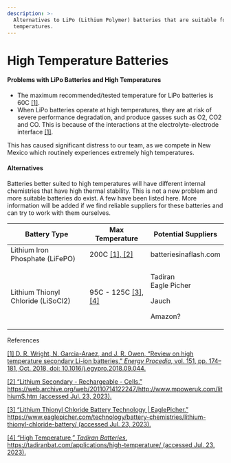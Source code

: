 ```yaml
---
description: >-
  Alternatives to LiPo (Lithium Polymer) batteries that are suitable for high
  temperatures.
---
```


# High Temperature Batteries

#### Problems with LiPo Batteries and High Temperatures <a href="#_fvsuhs6n42to" id="_fvsuhs6n42to"></a>

* The maximum recommended/tested temperature for LiPo batteries is 60C [\[1\]](https://www.zotero.org/google-docs/?VFFldr).
* When LiPo batteries operate at high temperatures, they are at risk of severe performance degradation, and produce gasses such as O2, CO2 and CO. This is because of the interactions at the electrolyte-electrode interface [\[1\]](https://www.zotero.org/google-docs/?HSx0K0).

This has caused significant distress to our team, as we compete in New Mexico which routinely experiences extremely high temperatures.

#### Alternatives <a href="#_n551224hn24m" id="_n551224hn24m"></a>

Batteries better suited to high temperatures will have different internal chemistries that have high thermal stability. This is not a new problem and more suitable batteries do exist. A few have been listed here. More information will be added if we find reliable suppliers for these batteries and can try to work with them ourselves.

| Battery Type                       | Max Temperature                                                       | Potential Suppliers                                      |
| ---------------------------------- | --------------------------------------------------------------------- | -------------------------------------------------------- |
| Lithium Iron Phosphate (LiFePO)    | 200C [\[1\], \[2\]](https://www.zotero.org/google-docs/?50ljPZ)       | batteriesinaflash.com                                    |
| Lithium Thionyl Chloride (LiSoCl2) | 95C - 125C [\[3\], \[4\]](https://www.zotero.org/google-docs/?lrNVMP) | <p>Tadiran<br>Eagle Picher</p><p>Jauch</p><p>Amazon?</p> |

References

[\[1\] D. R. Wright, N. Garcia-Araez, and J. R. Owen, “Review on high temperature secondary Li-ion batteries,” _Energy Procedia_, vol. 151, pp. 174–181, Oct. 2018, doi: 10.1016/j.egypro.2018.09.044.](https://www.zotero.org/google-docs/?rxjJJN)

[\[2\] “Lithium Secondary - Rechargeable - Cells.” https://web.archive.org/web/20110714122247/http://www.mpoweruk.com/lithiumS.htm (accessed Jul. 23, 2023).](https://www.zotero.org/google-docs/?rxjJJN)

[\[3\] “Lithium Thionyl Chloride Battery Technology | EaglePicher.” https://www.eaglepicher.com/technology/battery-chemistries/lithium-thionyl-chloride-battery/ (accessed Jul. 23, 2023).](https://www.zotero.org/google-docs/?rxjJJN)

[\[4\] “High Temperature,” _Tadiran Batteries_. https://tadiranbat.com/applications/high-temperature/ (accessed Jul. 23, 2023).](https://www.zotero.org/google-docs/?rxjJJN)
